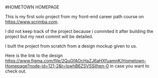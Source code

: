#HOMETOWN HOMEPAGE

This is my first solo project from my front-end career path course on https://www.scrimba.com.

I did not keep track of the project because i commited it after building the project but my next commit will be detailed.

I built the project from scratch from a design mockup given to us.

Here is the link to the design https://www.figma.com/file/2QuGfAOcHaZJ6aHXfuamnK/Hometown-Homepage?node-id=121-2&t=IswhB6ZSVSSilhen-0 in case you want to check out.
